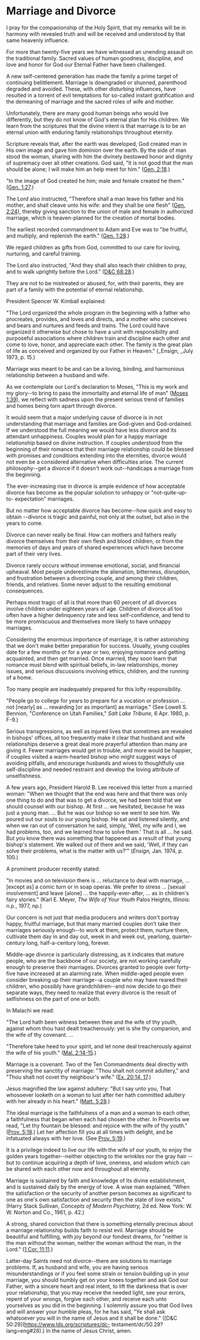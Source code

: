 # Marriage and Divorce

I pray for the companionship of the Holy Spirit, that my remarks will be in
harmony with revealed truth and will be received and understood by that same
heavenly influence.

For more than twenty-five years we have witnessed an unending assault on the
traditional family. Sacred values of human goodness, discipline, and love and
honor for God our Eternal Father have been challenged.

A new self-centered generation has made the family a prime target of
continuing belittlement. Marriage is downgraded or shunned, parenthood
degraded and avoided. These, with other disturbing influences, have resulted
in a torrent of evil temptations for so-called instant gratification and the
demeaning of marriage and the sacred roles of wife and mother.

Unfortunately, there are many good human beings who would live differently,
but they do not know of God's eternal plan for His children. We learn from the
scriptures that the divine intent is that marriage is to be an eternal union
with enduring family relationships throughout eternity.

Scripture reveals that, after the earth was developed, God created man in His
own image and gave him dominion over the earth. By the side of man stood the
woman, sharing with him the divinely bestowed honor and dignity of supremacy
over all other creations. God said, "It is not good that the man should be
alone; I will make him an help meet for him." ([Gen.
2:18](https://www.lds.org/scriptures/ot/gen/2.18?lang=eng#17).)

"In the image of God created he him; male and female created he them." ([Gen.
1:27](https://www.lds.org/scriptures/ot/gen/1.27?lang=eng#26).)

The Lord also instructed, "Therefore shall a man leave his father and his
mother, and shall cleave unto his wife: and they shall be one flesh" ([Gen.
2:24](https://www.lds.org/scriptures/ot/gen/2.24?lang=eng#23)), thereby giving
sanction to the union of male and female in authorized marriage, which is
heaven-planned for the creation of mortal bodies.

The earliest recorded commandment to Adam and Eve was to "be fruitful, and
multiply, and replenish the earth." ([Gen.
1:28](https://www.lds.org/scriptures/ot/gen/1.28?lang=eng#27).)

We regard children as gifts from God, committed to our care for loving,
nurturing, and careful training.

The Lord also instructed, "And they shall also teach their children to pray,
and to walk uprightly before the Lord." ([D&amp;C
68:28](https://www.lds.org/scriptures/dc-testament/dc/68.28?lang=eng#27).)

They are not to be mistreated or abused, for, with their parents, they are
part of a family with the potential of eternal relationship.

President Spencer W. Kimball explained:

"The Lord organized the whole program in the beginning with a father who
procreates, provides, and loves and directs, and a mother who conceives and
bears and nurtures and feeds and trains. The Lord could have organized it
otherwise but chose to have a unit with responsibility and purposeful
associations where children train and discipline each other and come to love,
honor, and appreciate each other. The family is the great plan of life as
conceived and organized by our Father in Heaven." (_Ensign, _July 1973, p.
15.)

Marriage was meant to be and can be a loving, binding, and harmonious
relationship between a husband and wife.

As we contemplate our Lord's declaration to Moses, "This is my work and my
glory--to bring to pass the immortality and eternal life of man" ([Moses
1:39](https://www.lds.org/scriptures/pgp/moses/1.39?lang=eng#38)), we reflect
with sadness upon the present serious trend of families and homes being torn
apart through divorce.

It would seem that a major underlying cause of divorce is in not understanding
that marriage and families are God-given and God-ordained. If we understood
the full meaning we would have less divorce and its attendant unhappiness.
Couples would plan for a happy marriage relationship based on divine
instruction. If couples understood from the beginning of their romance that
their marriage relationship could be blessed with promises and conditions
extending into the eternities, divorce would not even be a considered
alternative when difficulties arise. The current philosophy--get a divorce if
it doesn't work out--handicaps a marriage from the beginning.

The ever-increasing rise in divorce is ample evidence of how acceptable
divorce has become as the popular solution to unhappy or "not-quite-up-to-
expectation" marriages.

But no matter how acceptable divorce has become--how quick and easy to obtain
--divorce is tragic and painful, not only at the outset, but also in the years
to come.

Divorce can never really be final. How can mothers and fathers really divorce
themselves from their own flesh and blood children, or from the memories of
days and years of shared experiences which have become part of their very
lives.

Divorce rarely occurs without immense emotional, social, and financial
upheaval. Most people underestimate the alienation, bitterness, disruption,
and frustration between a divorcing couple, and among their children, friends,
and relatives. Some never adjust to the resulting emotional consequences.

Perhaps most tragic of all is that more than 60 percent of all divorces
involve children under eighteen years of age. Children of divorce all too
often have a higher delinquency rate and less self-confidence, and tend to be
more promiscuous and themselves more likely to have unhappy marriages.

Considering the enormous importance of marriage, it is rather astonishing that
we don't make better preparation for success. Usually, young couples date for
a few months or for a year or two, enjoying romance and getting acquainted,
and then get married. Once married, they soon learn that romance must blend
with spiritual beliefs, in-law relationships, money issues, and serious
discussions involving ethics, children, and the running of a home.

Too many people are inadequately prepared for this lofty responsibility.

"People go to college for years to prepare for a vocation or profession ... not
[nearly] as ... rewarding [or as important] as marriage." (See Lowell S.
Bennion, "Conference on Utah Families," _Salt Lake Tribune,_ 6 Apr. 1980, p.
F-9.)

Serious transgressions, as well as injured lives that sometimes are revealed
in bishops' offices, all too frequently make it clear that husband and wife
relationships deserve a great deal more prayerful attention than many are
giving it. Fewer marriages would get in trouble, and more would be happier, if
couples visited a warm-hearted bishop who might suggest ways of avoiding
pitfalls, and encourage husbands and wives to thoughtfully use self-discipline
and needed restraint and develop the loving attribute of unselfishness.

A few years ago, President Harold B. Lee received this letter from a married
woman: "When we thought that the end was here and that there was only one
thing to do and that was to get a divorce, we had been told that we should
counsel with our bishop. At first ... we hesitated, because he was just a young
man. ... But he was our bishop so we went to see him. We poured out our souls to
our young bishop. He sat and listened silently, and when we ran out of
conversation he said, simply, 'Well, my wife and I, we had problems, too, and
we learned how to solve them.' That is all ... he said. But you know there was
something that happened as a result of that young bishop's statement. We
walked out of there and we said, 'Well, if they can solve their problems, what
is the matter with us?'" (_Ensign,_ Jan. 1974, p. 100.)

A prominent producer recently stated:

"In movies and on television there is ... reluctance to deal with marriage, ...
[except as] a comic turn or in soap operas. We prefer to stress ... [sexual
involvement] and leave [alone] ... the happily-ever-after, ... as in children's
fairy stories." (Karl E. Meyer, _The Wife of Your Youth_ Palos Heights,
Illinois: n.p., 1977, np.)

Our concern is not just that media producers and writers don't portray happy,
fruitful marriage, but that many married couples don't take their marriages
seriously enough--to work at them, protect them, nurture them, cultivate them
day in and day out, week in and week out, yearlong, quarter-century long,
half-a-century long, forever.

Middle-age divorce is particularly distressing, as it indicates that mature
people, who are the backbone of our society, are not working carefully enough
to preserve their marriages. Divorces granted to people over forty-five have
increased at an alarming rate. When middle-aged people even consider breaking
up their marriage--a couple who may have reared their children, who possibly
have grandchildren--and now decide to go their separate ways, they need to
realize that every divorce is the result of selfishness on the part of one or
both.

In Malachi we read:

"The Lord hath been witness between thee and the wife of thy youth, against
whom thou hast dealt treacherously: yet is she thy companion, and the wife of
thy covenant. ...

"Therefore take heed to your spirit, and let none deal treacherously against
the wife of his youth." ([Mal.
2:14-15](https://www.lds.org/scriptures/ot/mal/2.14-15?lang=eng#13).)

Marriage is a covenant. Two of the Ten Commandments deal directly with
preserving the sanctity of marriage: "Thou shalt not commit adultery," and
"Thou shalt not covet thy neighbour's wife." ([Ex. 20:14,
17](https://www.lds.org/scriptures/ot/ex/20.14%2C17?lang=eng#13).)

Jesus magnified the law against adultery: "But I say unto you, That whosoever
looketh on a woman to lust after her hath committed adultery with her already
in his heart." ([Matt.
5:28](https://www.lds.org/scriptures/nt/matt/5.28?lang=eng#27).)

The ideal marriage is the faithfulness of a man and a woman to each other, a
faithfulness that began when each had chosen the other. In Proverbs we read,
"Let thy fountain be blessed: and rejoice with the wife of thy youth." ([Prov.
5:18](https://www.lds.org/scriptures/ot/prov/5.18?lang=eng#17).) Let her
affection fill you at all times with delight, and be infatuated always with
her love. (See [Prov.
5:19](https://www.lds.org/scriptures/ot/prov/5.19?lang=eng#18).)

It is a privilege indeed to live our life with the wife of our youth, to enjoy
the golden years together--neither objecting to the wrinkles nor the gray hair
--but to continue acquiring a depth of love, oneness, and wisdom which can be
shared with each other now and throughout all eternity.

Marriage is sustained by faith and knowledge of its divine establishment, and
is sustained daily by the energy of love. A wise man explained, "When the
satisfaction or the security of another person becomes as significant to one
as one's own satisfaction and security then the state of love exists." (Harry
Stack Sullivan, _Concepts of Modern Psychiatry,_ 2d ed. New York: W. W. Norton
and Co., 1961, p. 42.)

A strong, shared conviction that there is something eternally precious about a
marriage relationship builds faith to resist evil. Marriage should be
beautiful and fulfilling, with joy beyond our fondest dreams, for "neither is
the man without the woman, neither the woman without the man, in the Lord."
([1 Cor. 11:11](https://www.lds.org/scriptures/nt/1-cor/11.11?lang=eng#10).)

Latter-day Saints need not divorce--there are solutions to marriage problems.
If, as husband and wife, you are having serious misunderstandings or if you
feel some strain or tension building up in your marriage, you should humbly
get on your knees together and ask God our Father, with a sincere heart and
real intent, to lift the darkness that is over your relationship, that you may
receive the needed light, see your errors, repent of your wrongs, forgive each
other, and receive each unto yourselves as you did in the beginning. I
solemnly assure you that God lives and will answer your humble pleas, for he
has said, "Ye shall ask whatsoever you will in the name of Jesus and it shall
be done." ([D&amp;C 50:29](https://www.lds.org/scriptures/dc-
testament/dc/50.29?lang=eng#28).) In the name of Jesus Christ, amen.

